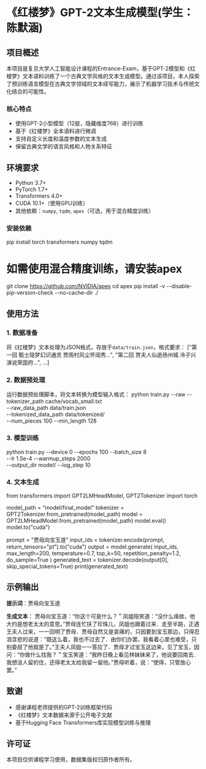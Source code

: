 # 《红楼梦》GPT-2文本生成模型(学生：陈默涵)

## 项目概述
本项目是复旦大学人工智能设计课程的Entrance-Exam，基于GPT-2模型和《红楼梦》文本语料训练了一个古典文学风格的文本生成模型。通过该项目，本人探索了预训练语言模型在古典文学领域的文本续写能力，展示了机器学习技术与传统文化结合的可能性。

### 核心特点
- 使用GPT-2小型模型（12层，隐藏维度768）进行训练
- 基于《红楼梦》全本语料进行微调
- 支持自定义长度和温度参数的文本生成
- 保留古典文学的语言风格和人物关系特征

## 环境要求
- Python 3.7+
- PyTorch 1.7+
- Transformers 4.0+
- CUDA 10.1+（使用GPU训练）
- 其他依赖：`numpy`, `tqdm`, `apex`（可选，用于混合精度训练）

### 安装依赖
pip install torch transformers numpy tqdm
# 如需使用混合精度训练，请安装apex
git clone https://github.com/NVIDIA/apex
cd apex
pip install -v --disable-pip-version-check --no-cache-dir ./

## 使用方法

### 1. 数据准备
将《红楼梦》文本处理为JSON格式，存放于`data/train.json`，格式要求：
["第一回 甄士隐梦幻识通灵 贾雨村风尘怀闺秀...", "第二回 贾夫人仙逝扬州城 冷子兴演说荣国府...", ...]

### 2. 数据预处理
运行数据预处理脚本，将文本转换为模型输入格式：
python train.py --raw --tokenizer_path cache/vocab_small.txt \
                --raw_data_path data/train.json \
                --tokenized_data_path data/tokenized/ \
                --num_pieces 100 --min_length 128

### 3. 模型训练
python train.py --device 0 --epochs 100 --batch_size 8 \
                --lr 1.5e-4 --warmup_steps 2000 \
                --output_dir model/ --log_step 10

### 4. 文本生成
from transformers import GPT2LMHeadModel, GPT2Tokenizer
import torch

model_path = "model/final_model"
tokenizer = GPT2Tokenizer.from_pretrained(model_path)
model = GPT2LMHeadModel.from_pretrained(model_path)
model.eval()
model.to("cuda")

prompt = "贾母向宝玉道"
input_ids = tokenizer.encode(prompt, return_tensors="pt").to("cuda")
output = model.generate(
    input_ids,
    max_length=200,
    temperature=0.7,
    top_k=50,
    repetition_penalty=1.2,
    do_sample=True
)
generated_text = tokenizer.decode(output[0], skip_special_tokens=True)
print(generated_text)

## 示例输出
**提示词**：贾母向宝玉道

**生成文本**：
贾母向宝玉道：“你这个可是什么？＂凤姐陪笑道：“没什么缘故，他大约是想老太太的意思。”贾母连忙扶了珍珠儿，凤姐也跟着过来．走至半路，正遇王夫人过来，一一回明了贾母．贾母自然又是哀痛的，只因要到宝玉那边，只得忍泪含悲的说道：“既这么着，我也不过去了．由你们办罢，我看着心里也难受，只别委屈了他就是了。”王夫人凤姐一一答应了．贾母才过宝玉这边来，见了宝玉，因问：“你做什么找我？＂宝玉笑道：“我昨日晚上看见林妹妹来了，他说要回南去．我想没人留的住，还得老太太给我留一留他。”贾母听着，说：“使得，只管放心罢。”


## 致谢
- 感谢课程老师提供的GPT-2训练框架代码
- 《红楼梦》文本数据来源于公开电子文献
- 基于Hugging Face Transformers库实现模型训练与推理

## 许可证
本项目仅供课程学习使用，数据集版权归原作者所有。
